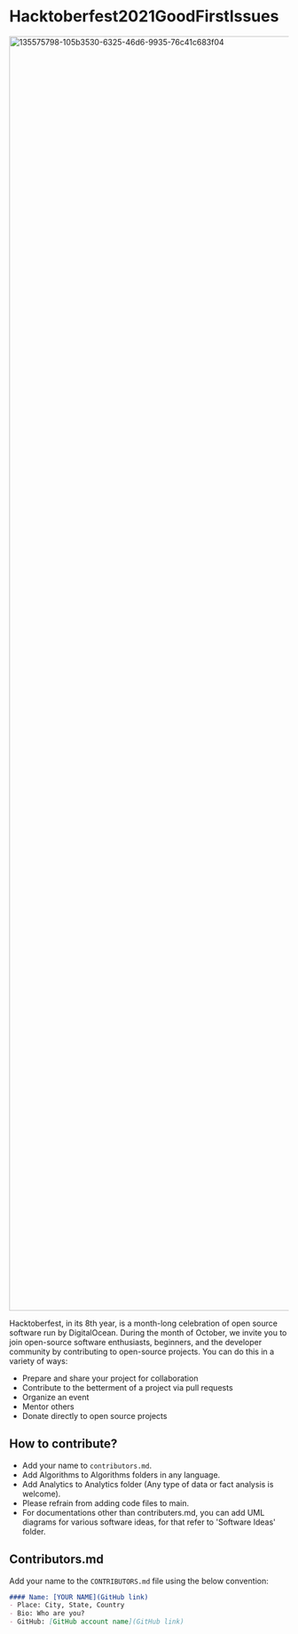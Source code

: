 # Hacktoberfest2021GoodFirstIssues

<img width="2295" alt="135575798-105b3530-6325-46d6-9935-76c41c683f04" src="https://user-images.githubusercontent.com/76823048/135721349-e04911ef-863c-4b57-a5d6-49a9b294b96f.png">

Hacktoberfest, in its 8th year, is a month-long celebration of open source software run by DigitalOcean. During the month of October, we invite you to join open-source software enthusiasts, beginners, and the developer community by contributing to open-source projects. You can do this in a variety of ways:

  * Prepare and share your project for collaboration
 * Contribute to the betterment of a project via pull requests
 * Organize an event
 * Mentor others
 * Donate directly to open source projects
## How to contribute?
 * Add your name to ```contributors.md```.
 * Add Algorithms to Algorithms folders in any language.
 * Add Analytics to Analytics folder (Any type of data or fact analysis is welcome).
 * Please refrain from adding code files to main.
 * For documentations other than contributers.md, you can add UML diagrams for various software ideas, for that refer to 'Software Ideas' folder.
## Contributors.md
Add your name to the `CONTRIBUTORS.md` file using the below convention:

```markdown
#### Name: [YOUR NAME](GitHub link)
- Place: City, State, Country
- Bio: Who are you?
- GitHub: [GitHub account name](GitHub link)
```
